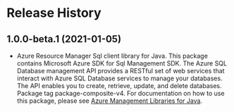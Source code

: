 # Release History

## 1.0.0-beta.1 (2021-01-05)

- Azure Resource Manager Sql client library for Java. This package contains Microsoft Azure SDK for Sql Management SDK. The Azure SQL Database management API provides a RESTful set of web services that interact with Azure SQL Database services to manage your databases. The API enables you to create, retrieve, update, and delete databases. Package tag package-composite-v4. For documentation on how to use this package, please see [Azure Management Libraries for Java](https://aka.ms/azsdk/java/mgmt).